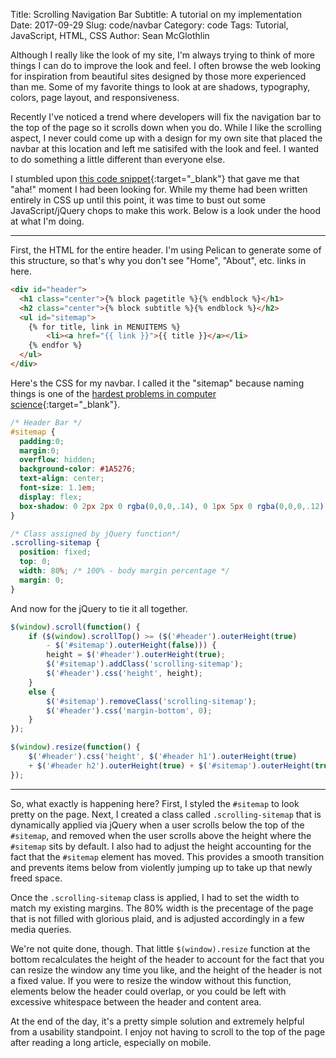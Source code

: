 Title: Scrolling Navigation Bar
Subtitle: A tutorial on my implementation
Date: 2017-09-29
Slug: code/navbar
Category: code
Tags: Tutorial, JavaScript, HTML, CSS
Author: Sean McGlothlin

Although I really like the look of my site, I'm always trying to think of more things I can do to improve the look and feel. I often browse the web looking for inspiration from beautiful sites designed by those more experienced than me. Some of my favorite things to look at are shadows, typography, colors, page layout, and responsiveness.

Recently I've noticed a trend where developers will fix the navigation bar to the top of the page so it scrolls down when you do. While I like the scrolling aspect, I never could come up with a design for my own site that placed the navbar at this location and left me satisifed with the look and feel. I wanted to do something a little different than everyone else.

I stumbled upon [this code snippet](https://codepen.io/JGallardo/pen/lJoyk){:target="\_blank"} that gave me that "aha!" moment I had been looking for. While my theme had been written entirely in CSS up until this point, it was time to bust out some JavaScript/jQuery chops to make this work. Below is a look under the hood at what I'm doing.

---

First, the HTML for the entire header. I'm using Pelican to generate some of this structure, so that's why you don't see "Home", "About", etc. links in here.

```html
<div id="header">
  <h1 class="center">{% block pagetitle %}{% endblock %}</h1>
  <h2 class="center">{% block subtitle %}{% endblock %}</h2>
  <ul id="sitemap">
    {% for title, link in MENUITEMS %}
        <li><a href="{{ link }}">{{ title }}</a></li>
    {% endfor %}
  </ul>
</div>
```

Here's the CSS for my navbar. I called it the "sitemap" because naming things is one of the [hardest problems in computer science](https://twitter.com/codinghorror/status/506010907021828096?lang=en){:target="\_blank"}.

```css
/* Header Bar */
#sitemap {
  padding:0;
  margin:0;
  overflow: hidden;
  background-color: #1A5276;
  text-align: center;
  font-size: 1.1em;
  display: flex;
  box-shadow: 0 2px 2px 0 rgba(0,0,0,.14), 0 1px 5px 0 rgba(0,0,0,.12), 0 3px 1px -2px rgba(0,0,0,.2);
}

/* Class assigned by jQuery function*/
.scrolling-sitemap {
  position: fixed;
  top: 0;
  width: 80%; /* 100% - body margin percentage */
  margin: 0;
}
```


And now for the jQuery to tie it all together.

```javascript
$(window).scroll(function() {
	if ($(window).scrollTop() >= ($('#header').outerHeight(true)
		- $('#sitemap').outerHeight(false))) {
		height = $('#header').outerHeight(true);
		$('#sitemap').addClass('scrolling-sitemap');
		$('#header').css('height', height);
	}
	else {
		$('#sitemap').removeClass('scrolling-sitemap');
		$('#header').css('margin-bottom', 0);
	}
});

$(window).resize(function() {
	$('#header').css('height', $('#header h1').outerHeight(true)
	+ $('#header h2').outerHeight(true) + $('#sitemap').outerHeight(true));
});
```

---

So, what exactly is happening here? First, I styled the `#sitemap` to look pretty on the page. Next, I created a class called `.scrolling-sitemap` that is dynamically applied via jQuery when a user scrolls below the top of the `#sitemap`, and removed when the user scrolls above the height where the `#sitemap` sits by default. I also had to adjust the height accounting for the fact that the `#sitemap` element has moved. This provides a smooth transition and prevents items below from violently jumping up to take up that newly freed space.

Once the `.scrolling-sitemap` class is applied, I had to set the width to match my existing margins. The 80% width is the precentage of the page that is not filled with glorious plaid, and is adjusted accordingly in a few media queries.

We're not quite done, though. That little `$(window).resize` function at the bottom recalculates the height of the header to account for the fact that you can resize the window any time you like, and the height of the header is not a fixed value. If you were to resize the window without this function, elements below the header could overlap, or you could be left with excessive whitespace between the header and content area.

At the end of the day, it's a pretty simple solution and extremely helpful from a usability standpoint. I enjoy not having to scroll to the top of the page after reading a long article, especially on mobile.